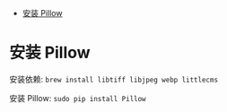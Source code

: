 <!-- TOC -->

- [安装 Pillow](#安装-pillow)

<!-- /TOC -->

# 安装 Pillow

安装依赖: `brew install libtiff libjpeg webp littlecms`

安装 Pillow: `sudo pip install Pillow`


